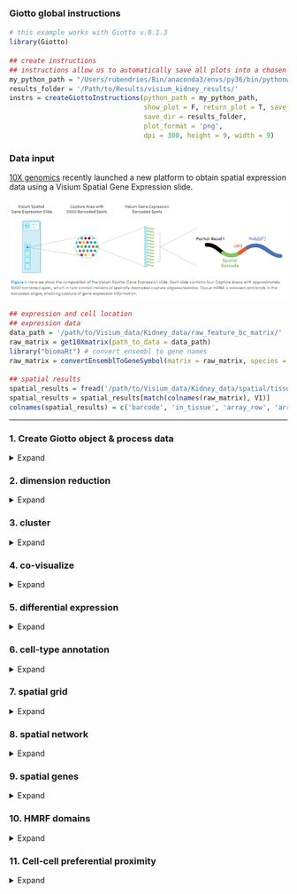 
<!-- mouse_cortex_1_simple.md is generated from mouse_cortex_1_simple.Rmd Please edit that file -->

### Giotto global instructions

``` r
# this example works with Giotto v.0.1.3
library(Giotto)

## create instructions
## instructions allow us to automatically save all plots into a chosen results folder
my_python_path = "/Users/rubendries/Bin/anaconda3/envs/py36/bin/pythonw"
results_folder = '/Path/to/Results/visium_kidney_results/'
instrs = createGiottoInstructions(python_path = my_python_path,
                                  show_plot = F, return_plot = T, save_plot = T,
                                  save_dir = results_folder,
                                  plot_format = 'png',
                                  dpi = 300, height = 9, width = 9)
```

### Data input

[10X genomics](https://www.10xgenomics.com/spatial-transcriptomics/)
recently launched a new platform to obtain spatial expression data using
a Visium Spatial Gene Expression slide.

![](./visium_technology.png)

``` r
## expression and cell location
## expression data
data_path = '/path/to/Visium_data/Kidney_data/raw_feature_bc_matrix/'
raw_matrix = get10Xmatrix(path_to_data = data_path)
library("biomaRt") # convert ensembl to gene names
raw_matrix = convertEnsemblToGeneSymbol(matrix = raw_matrix, species = 'mouse')

## spatial results
spatial_results = fread('/path/to/Visium_data/Kidney_data/spatial/tissue_positions_list.csv')
spatial_results = spatial_results[match(colnames(raw_matrix), V1)]
colnames(spatial_results) = c('barcode', 'in_tissue', 'array_row', 'array_col', 'col_pxl', 'row_pxl') # name columns
```

-----

### 1\. Create Giotto object & process data

<details>

<summary>Expand</summary>  

``` r
## create
## we need to reverse the column pixel column (col_pxl) to get the same .jpg image as provided by 10X
visium_kidney <- createGiottoObject(raw_exprs = raw_matrix,
                                    spatial_locs = spatial_results[,.(row_pxl,-col_pxl)],
                                    instructions = instrs,
                                    cell_metadata = spatial_results[,.(in_tissue, array_row, array_col)])

## check metadata
pDataDT(visium_kidney)

## compare 'in tissue' with provided .jpg
## 'in tissue' = 1 means that this spot was covered by the kidney tissue
spatPlot2D(gobject = visium_kidney, cell_color = 'in_tissue', point_size = 2,
           cell_color_code = c('0' = 'lightgrey', '1' = 'blue'),
           save_param = list(save_folder = '2_Gobject', save_name = 'in_tissue'))

## subset on spots that were covered by tissue
metadata = pDataDT(visium_kidney)
in_tissue_barcodes = metadata[in_tissue == 1]$cell_ID
visium_kidney = subsetGiotto(visium_kidney, cell_ids = in_tissue_barcodes)

## filter
visium_kidney <- filterGiotto(gobject = visium_kidney,
                        expression_threshold = 1,
                        gene_det_in_min_cells = 50,
                        min_det_genes_per_cell = 1000,
                        expression_values = c('raw'),
                        verbose = T)

## normalize
visium_kidney <- normalizeGiotto(gobject = visium_kidney, scalefactor = 6000, verbose = T)

## add gene & cell statistics
visium_kidney <- addStatistics(gobject = visium_kidney)

## visualize
## show plain visual locations of each spot
spatPlot2D(gobject = visium_kidney, 
           save_param = list(save_folder = '2_Gobject', save_name = 'spatial_locations'))

## overlay the number of detected genes per spot
spatPlot2D(gobject = visium_kidney, cell_color = 'nr_genes', color_as_factor = F,
           save_param = list(save_folder = '2_Gobject', save_name = 'nr_genes'))
```

High resolution png from original tissue.  
![](./mouse_kidney_highres.png)

Spots labeled according to whether they were covered by tissue or not:  
![](./figures/1_in_tissue.png)

Spots after subsetting and filtering:  
![](./figures/1_spatial_locations.png)

Overlay with number of genes detected per spot:  
![](./figures/1_nr_genes.png)

</details>

### 2\. dimension reduction

<details>

<summary>Expand</summary>  

``` r
## highly variable genes (HVG)
visium_kidney <- calculateHVG(gobject = visium_kidney,
                        save_param = list(save_folder = '3_DimRed', save_name = 'HVGplot'))

## select genes based on HVG and gene statistics, both found in gene metadata
gene_metadata = fDataDT(visium_kidney)
featgenes = gene_metadata[hvg == 'yes' & perc_cells > 4 & mean_expr_det > 0.5]$gene_ID

## run PCA on expression values (default)
visium_kidney <- runPCA(gobject = visium_kidney, genes_to_use = featgenes, scale_unit = F)
signPCA(visium_kidney, genes_to_use = featgenes, scale_unit = F,
        save_param = list(save_folder = '3_DimRed', save_name = 'screeplot'))

plotPCA(gobject = visium_kidney,
        save_param = list(save_folder = '3_DimRed', save_name = 'PCA_reduction'))

## run UMAP and tSNE on PCA space (default)
visium_kidney <- runUMAP(visium_kidney, dimensions_to_use = 1:10)
plotUMAP(gobject = visium_kidney,
         save_param = list(save_folder = '3_DimRed', save_name = 'UMAP_reduction'))

visium_kidney <- runtSNE(visium_kidney, dimensions_to_use = 1:10)
plotTSNE(gobject = visium_kidney,
         save_param = list(save_folder = '3_DimRed', save_name = 'tSNE_reduction'))
```

highly variable genes:  
![](./figures/2_HVGplot.png)

screeplot to determine number of Principal Components to keep:  
![](./figures/2_screeplot.png)

PCA:  
![](./figures/2_PCA_reduction.png)

UMAP:  
![](./figures/2_UMAP_reduction.png)

tSNE:  
![](./figures/2_tSNE_reduction.png) \*\*\*

</details>

### 3\. cluster

<details>

<summary>Expand</summary>  

``` r
## sNN network (default)
visium_kidney <- createNearestNetwork(gobject = visium_kidney, dimensions_to_use = 1:10, k = 15)

## Leiden clustering
visium_kidney <- doLeidenCluster(gobject = visium_kidney, resolution = 0.4, n_iterations = 1000)
plotUMAP(gobject = visium_kidney,
         cell_color = 'leiden_clus', show_NN_network = T, point_size = 2.5,
         save_param = list(save_folder = '4_Cluster', save_name = 'UMAP_leiden'))
```

Leiden clustering:  
![](./figures/3_UMAP_leiden.png)

-----

</details>

### 4\. co-visualize

<details>

<summary>Expand</summary>  

``` r
# expression and spatial
spatDimPlot(gobject = visium_kidney, cell_color = 'leiden_clus',
            dim_point_size = 2, spat_point_size = 2.5,
            save_param = list(save_name = 'covis_leiden', save_folder = '5_Covisuals'))

spatDimPlot(gobject = visium_kidney, cell_color = 'nr_genes', color_as_factor = F,
            dim_point_size = 2, spat_point_size = 2.5,
            save_param = list(save_name = 'nr_genes', save_folder = '5_Covisuals'))
```

Co-visualzation: ![](./figures/4_covis_leiden.png)

Co-visualzation overlaid with number of genes detected:  
![](./figures/4_nr_genes.png)

-----

</details>

### 5\. differential expression

<details>

<summary>Expand</summary>  

``` r
## gini ##
## ---- ##
gini_markers_subclusters = findMarkers_one_vs_all(gobject = visium_kidney,
                                                  method = 'gini',
                                                  expression_values = 'normalized',
                                                  cluster_column = 'leiden_clus',
                                                  min_genes = 20,
                                                  min_expr_gini_score = 0.5,
                                                  min_det_gini_score = 0.5)
topgenes_gini = gini_markers_subclusters[, head(.SD, 2), by = 'cluster']$genes

# violinplot
violinPlot(visium_kidney, genes = unique(topgenes_gini), cluster_column = 'leiden_clus',
           strip_text = 8, strip_position = 'right',
           save_param = c(save_name = 'violinplot_gini', save_folder = '6_DEG', base_width = 5, base_height = 10))

# cluster heatmap
my_cluster_order = c(2, 4, 5, 3, 6, 7, 8, 9, 10, 1)
plotMetaDataHeatmap(visium_kidney, selected_genes = topgenes_gini, custom_cluster_order = my_cluster_order,
                    metadata_cols = c('leiden_clus'), x_text_size = 10, y_text_size = 10,
                    save_param = c(save_name = 'metaheatmap_gini', save_folder = '6_DEG'))

# umap plots
dimGenePlot2D(visium_kidney, expression_values = 'scaled',
                genes = gini_markers_subclusters[, head(.SD, 1), by = 'cluster']$genes,
                cow_n_col = 3, point_size = 1,
                genes_high_color = 'red', genes_mid_color = 'white', genes_low_color = 'darkblue', midpoint = 0,
                save_param = c(save_folder = '6_DEG', save_name = 'gini_umap', base_width = 8, base_height = 5))




## scran ##
## ----- ##
scran_markers_subclusters = findMarkers_one_vs_all(gobject = visium_kidney,
                                                   method = 'scran',
                                                   expression_values = 'normalized',
                                                   cluster_column = 'leiden_clus')
topgenes_scran = scran_markers_subclusters[, head(.SD, 2), by = 'cluster']$genes

# violinplot
violinPlot(visium_kidney, genes = unique(topgenes_scran), cluster_column = 'leiden_clus',
           strip_text = 10, strip_position = 'top',
           save_param = c(save_name = 'violinplot_scran', save_folder = '6_DEG', base_width = 5))

# cluster heatmap
plotMetaDataHeatmap(visium_kidney, selected_genes = topgenes_scran, custom_cluster_order = my_cluster_order,
                    metadata_cols = c('leiden_clus'),
                    save_param = c(save_name = 'metaheatmap_scran', save_folder = '6_DEG'))

# umap plots
dimGenePlot2D(visium_kidney, expression_values = 'scaled',
              genes = scran_markers_subclusters[, head(.SD, 1), by = 'cluster']$genes,
              cow_n_col = 3, point_size = 1,
              genes_high_color = 'red', genes_mid_color = 'white', genes_low_color = 'darkblue', midpoint = 0,
              save_param = c(save_folder = '6_DEG', save_name = 'scran_umap', base_width = 8, base_height = 5))
```

Gini: - violinplot: ![](./figures/5_violinplot_gini.png)

  - Heatmap clusters: ![](./figures/5_metaheatmap_gini.png)

  - UMAPs: ![](./figures/5_gini_umap.png)

Scran: - violinplot: ![](./figures/5_violinplot_scran.png)

  - Heatmap clusters: ![](./figures/5_metaheatmap_scran.png)

  - UMAPs: ![](./figures/5_scran_umap.png)

-----

</details>

### 6\. cell-type annotation

<details>

<summary>Expand</summary>  

Visium spatial transcriptomics does not provide single-cell resolution,
making cell type annotation a harder problem. Giotto provides 3 ways to
calculate enrichment of specific cell-type signature gene list:  
\- PAGE  
\- rank  
\- hypergeometric test

To generate the cell-type specific gene lists for the kidney data we
used cell-type specific gene sets as identified in [Ransick, A. et
al. Single-Cell Profiling Reveals Sex, Lineage, and Regional Diversity
in the Mouse
Kidney.](https://www.cell.com/developmental-cell/pdfExtended/S1534-5807\(19\)30814-7)

![](./clusters_Ransick_et_al.png)

``` r

# known markers for different kidney cell types
# Ransick, A. et al. Single-Cell Profiling Reveals Sex, Lineage, and Regional Diversity in the Mouse Kidney.
# Developmental Cell 51, 399-413.e7 (2019).

spatDimGenePlot(visium_kidney, expression_values = 'scaled',
                genes = c('Cldn1', 'Lrp2', 'Sptssb', 'Slc12a3'),
                plot_alignment = 'vertical', cow_n_col = 4, point_size = 1,
                genes_high_color = 'red', genes_mid_color = 'white', genes_low_color = 'darkblue', midpoint = 0,
                save_param = c(save_folder = '7_annotation', save_name = 'kidney_specific_genes1', base_width = 12, base_height = 5))

spatDimGenePlot(visium_kidney, expression_values = 'scaled',
                genes = c('Aqp2', 'Kdr', 'Thy1', 'Dcn'),
                plot_alignment = 'vertical', cow_n_col = 4, point_size = 1,
                genes_high_color = 'red', genes_mid_color = 'white', genes_low_color = 'darkblue', midpoint = 0,
                save_param = c(save_folder = '7_annotation', save_name = 'kidney_specific_genes2', base_width = 12, base_height = 5))



## cell type signatures ##
## for PAGE ##

## example to make signature matrix from list of signature genesets
kidney_sc_markers = as.data.table(readxl::read_excel(sheet = 'Seurat_markers.top50', '/path/to/Visium_data/Kidney_data/scRNAseq_kidney/1-s2.0-S1534580719308147-mmc2.xlsx'))
 
sign_list = list()
for(clus in unique(kidney_sc_markers$cluster)) {
  genes = kidney_sc_markers[cluster == clus]$gene
  sign_list[[clus+1]] = genes
}
sig_matrix = convertSignListToMatrix(sign_names = paste0('clus_', unique(kidney_sc_markers$cluster)),
                                            sign_list = sign_list)

## enrichment tests 
visium_kidney = createSpatialEnrich(visium_kidney, sign_matrix = sig_matrix, enrich_method = 'PAGE') #default = 'PAGE'
visium_kidney = createSpatialEnrich(visium_kidney, sign_matrix = sig_matrix, output_enrichment = 'zscore', name = 'PAGEz') #default = 'PAGE'

## heatmap
value_columns = paste0('clus_', 0:30)
meta_columns = c('leiden_clus')

plotMetaDataCellsHeatmap(gobject = visium_kidney,
                         metadata_cols = 'leiden_clus',
                         value_cols = value_columns,
                         spat_enr_names = 'PAGE',
                         save_param = c(save_folder = '7_annotation', save_name = 'heatmap_PAGE',
                                        base_width = 8, base_height = 6, units = 'cm'))



## multiple value columns with spatPlot ##
value_columns = paste0('clus_', 0:8)
spatCellPlot(gobject = visium_kidney, spat_enr_names = 'PAGE',
             cell_annotation_values = value_columns,
             cow_n_col = 3,coord_fix_ratio = NULL, point_size = 1,
             save_param = c(save_folder = '7_annotation', save_name = 'PAGE_spatplot_0_8',
                            base_width = 10, base_height = 6))

value_columns = paste0('clus_', 9:17)
spatCellPlot(gobject = visium_kidney, spat_enr_names = 'PAGE',
             cell_annotation_values = value_columns,
             cow_n_col = 3,coord_fix_ratio = NULL, point_size = 1,
             save_param = c(save_folder = '7_annotation', save_name = 'PAGE_spatplot_9_17',
                            base_width = 10, base_height = 6))

value_columns = paste0('clus_', 18:26)
spatCellPlot(gobject = visium_kidney, spat_enr_names = 'PAGE',
             cell_annotation_values = value_columns,
             cow_n_col = 3,coord_fix_ratio = NULL, point_size = 1,
             save_param = c(save_folder = '7_annotation', save_name = 'PAGE_spatplot_18_26',
                            base_width = 10, base_height = 6))

value_columns = paste0('clus_', 27:30)
spatCellPlot(gobject = visium_kidney, spat_enr_names = 'PAGE',
             cell_annotation_values = value_columns,
             cow_n_col = 2,coord_fix_ratio = NULL, point_size = 1.5,
             save_param = c(save_folder = '7_annotation', save_name = 'PAGE_spatplot_27_30',
                            base_width = 10, base_height = 6))



## multiple value columns with dimPlot2D ##
spatDimCellPlot(gobject = visium_kidney, spat_enr_names = 'PAGE',
                cell_annotation_values = c('clus_4', 'clus_6', 'clus_10', 'clus_20', 'clus_25'),
                cow_n_col = 1, spat_point_size = 1.5, plot_alignment = 'horizontal',
                save_param = c(save_folder = '7_annotation', save_name = 'PAGE_spatdimplot',
                               base_width = 6, base_height = 12))



## visualize individual enrichments
spatDimPlot(gobject = visium_kidney,
            spat_enr_names = 'PAGE',
            cell_color = 'clus_25', color_as_factor = F,
            spat_show_legend = T, dim_show_legend = T,
            gradient_midpoint = 3, 
            dim_point_size = 2, spat_point_size = 2,
            save_param = c(save_folder = '7_annotation', save_name = 'PAGE_spatdimplot_clus25',
                                                                    base_width = 7, base_height = 7))
```

Markers for kidney genes: ![](./figures/6_kidney_specific_genes1.png)

![](./figures/6_kidney_specific_genes2.png)

Heatmap:

![](./figures/6_heatmap_PAGE.png)

Spatial enrichment plots for all cell types/clusters:

![](./figures/6_PAGE_spatplot_0_8.png)

![](./figures/6_PAGE_spatplot_9_17.png)

![](./figures/6_PAGE_spatplot_18_26.png)

![](./figures/6_PAGE_spatplot_27_30.png)

Co-visualization for selected subset:

![](./figures/6_PAGE_spatdimplot.png)

-----

</details>

### 7\. spatial grid

<details>

<summary>Expand</summary>  

``` r
visium_kidney <- createSpatialGrid(gobject = visium_kidney,
                             sdimx_stepsize = 400,
                             sdimy_stepsize = 400,
                             minimum_padding = 0)
spatPlot(visium_kidney, cell_color = 'leiden_clus', show_grid = T,
         grid_color = 'red', spatial_grid_name = 'spatial_grid', 
         save_param = c(save_folder = '8_grid', save_name = 'grid'))


### spatial patterns ###
pattern_osm = detectSpatialPatterns(gobject = visium_kidney, 
                                    spatial_grid_name = 'spatial_grid',
                                    min_cells_per_grid = 3, 
                                    scale_unit = T, 
                                    PC_zscore = 1, 
                                    show_plot = T)

# dimension 1
PC_dim = 1
showPattern2D(visium_kidney, pattern_osm, dimension = PC_dim, point_size = 4,
              save_param = c(save_folder = '8_grid', save_name = paste0('pattern',PC_dim,'_PCA')))
showPatternGenes(visium_kidney, pattern_osm, dimension = PC_dim,
                 save_param = c(save_folder = '8_grid', save_name = paste0('pattern',PC_dim,'_genes')))

# dimension 2
PC_dim = 2
showPattern2D(visium_kidney, pattern_osm, dimension = PC_dim, point_size = 4,
              save_param = c(save_folder = '8_grid', save_name = paste0('pattern',PC_dim,'_PCA')))
showPatternGenes(visium_kidney, pattern_osm, dimension = PC_dim,
                 save_param = c(save_folder = '8_grid', save_name = paste0('pattern',PC_dim,'_genes')))

# dimension 3
PC_dim = 3
showPattern2D(visium_kidney, pattern_osm, dimension = PC_dim, point_size = 4,
              save_param = c(save_folder = '8_grid', save_name = paste0('pattern',PC_dim,'_PCA')))
showPatternGenes(visium_kidney, pattern_osm, dimension = PC_dim,
                 save_param = c(save_folder = '8_grid', save_name = paste0('pattern',PC_dim,'_genes')))

view_pattern_genes = selectPatternGenes(pattern_osm, return_top_selection = TRUE)
```

![](./figures/7_grid.png)

Dimension 1: ![](./figures/7_pattern1_PCA.png)
![](./figures/7_pattern1_genes.png)

Dimension 2: ![](./figures/7_pattern2_PCA.png)

![](./figures/7_pattern2_genes.png)

Dimension 2: ![](./figures/7_pattern3_PCA.png)

![](./figures/7_pattern3_genes.png)

-----

</details>

### 8\. spatial network

<details>

<summary>Expand</summary>  

``` r
visium_kidney <- createSpatialNetwork(gobject = visium_kidney, k = 5, maximum_distance = 400)
spatPlot(gobject = visium_kidney, show_network = T,
         network_color = 'blue', spatial_network_name = 'spatial_network',
         save_param = c(save_name = 'spatial_network_k5', save_folder = '9_spatial_network'))
```

![](./figures/8_spatial_network_k5.png)

-----

</details>

### 9\. spatial genes

<details>

<summary>Expand</summary>  

``` r
## kmeans binarization
kmtest = binGetSpatialGenes(visium_kidney, bin_method = 'kmeans',
                            do_fisher_test = T, community_expectation = 5,
                            spatial_network_name = 'spatial_network', verbose = T)
spatGenePlot(visium_kidney, expression_values = 'scaled',
             genes = kmtest$genes[1:6], cow_n_col = 2, point_size = 1.5,
             genes_high_color = 'red', genes_mid_color = 'white', genes_low_color = 'darkblue', midpoint = 0,
             save_param = c(save_name = 'spatial_genes_km', save_folder = '10_spatial_genes'))

## rank binarization
ranktest = binGetSpatialGenes(visium_kidney, bin_method = 'rank',
                              do_fisher_test = T, community_expectation = 5,
                              spatial_network_name = 'spatial_network', verbose = T)
spatGenePlot(visium_kidney, expression_values = 'scaled',
             genes = ranktest$genes[1:6], cow_n_col = 2, point_size = 1.5,
             genes_high_color = 'red', genes_mid_color = 'white', genes_low_color = 'darkblue', midpoint = 0,
             save_param = c(save_name = 'spatial_genes_rank', save_folder = '10_spatial_genes'))

## distance
spatial_genes = calculate_spatial_genes_python(gobject = visium_kidney,
                                               expression_values = 'scaled',
                                               rbp_p=0.99, examine_top=0.1)
spatGenePlot(visium_kidney, expression_values = 'scaled',
             genes = spatial_genes$genes[1:6], cow_n_col = 2, point_size = 1.5,
             genes_high_color = 'red', genes_mid_color = 'white', genes_low_color = 'darkblue', midpoint = 0,
             save_param = c(save_name = 'spatial_genes', save_folder = '10_spatial_genes'))
```

Spatial genes: - kmeans ![](./figures/9_spatial_genes_km.png)

  - rank ![](./figures/9_spatial_genes_rank.png)

  - distance  
    ![](./figures/9_spatial_genes.png)

-----

</details>

### 10\. HMRF domains

<details>

<summary>Expand</summary>  

``` r
# spatial genes
my_spatial_genes <- spatial_genes[1:100]$genes

# do HMRF with different betas
hmrf_folder = paste0(results_folder,'/','11_HMRF/')
if(!file.exists(hmrf_folder)) dir.create(hmrf_folder, recursive = T)

HMRF_spatial_genes = doHMRF(gobject = visium_kidney, expression_values = 'scaled',
                            spatial_genes = my_spatial_genes,
                            k = 5,
                            betas = c(0, 1, 6), 
                            output_folder = paste0(hmrf_folder, '/', 'Spatial_genes/SG_topgenes_k5_scaled'))

## view results of HMRF
for(i in seq(0, 5, by = 1)) {
  viewHMRFresults2D(gobject = visium_kidney,
                    HMRFoutput = HMRF_spatial_genes,
                    k = 5, betas_to_view = i,
                    point_size = 2)
}


## alternative way to view HMRF results
#results = writeHMRFresults(gobject = ST_test,
#                           HMRFoutput = HMRF_spatial_genes,
#                           k = 5, betas_to_view = seq(0, 25, by = 5))
#ST_test = addCellMetadata(ST_test, new_metadata = results, by_column = T, column_cell_ID = 'cell_ID')


## add HMRF of interest to giotto object
visium_kidney = addHMRF(gobject = visium_kidney,
                  HMRFoutput = HMRF_spatial_genes,
                  k = 5, betas_to_add = c(0, 5),
                  hmrf_name = 'HMRF')

## visualize
spatPlot(gobject = visium_kidney, cell_color = 'HMRF_k5_b.0', point_size = 5,
         save_param = c(save_name = 'HMRF_k5_b.0', save_folder = '11_HMRF'))

spatPlot(gobject = visium_kidney, cell_color = 'HMRF_k5_b.5', point_size = 5,
         save_param = c(save_name = 'HMRF_k5_b.20', save_folder = '11_HMRF'))
```

HMRF:  
b = 0  
![](./figures/10_HMRF_k5_b.0.png)

b = 5  
![](./figures/10_HMRF_k5_b.20.png)

-----

</details>

### 11\. Cell-cell preferential proximity

<details>

<summary>Expand</summary>  

![cell-cell](./cell_cell_neighbors.png)

``` r
## calculate frequently seen proximities
cell_proximities = cellProximityEnrichment(gobject = visium_kidney,
                                           cluster_column = 'leiden_clus',
                                           spatial_network_name = 'spatial_network',
                                           number_of_simulations = 1000)

## barplot
cellProximityBarplot(gobject = visium_kidney, CPscore = cell_proximities, min_orig_ints = 5, min_sim_ints = 5, 
                     save_param = c(save_name = 'barplot_cell_cell_enrichment', save_folder = '12_cell_proxim'))
## heatmap
cellProximityHeatmap(gobject = visium_kidney, CPscore = cell_proximities, order_cell_types = T, scale = T,
                     color_breaks = c(-1.5, 0, 1.5), color_names = c('blue', 'white', 'red'),
                     save_param = c(save_name = 'heatmap_cell_cell_enrichment', save_folder = '12_cell_proxim', unit = 'in'))
## network
cellProximityNetwork(gobject = visium_kidney, CPscore = cell_proximities, remove_self_edges = T, only_show_enrichment_edges = F,
                     save_param = c(save_name = 'network_cell_cell_enrichment', save_folder = '12_cell_proxim'))

## visualization
spec_interaction = "1--10"
cellProximitySpatPlot2D(gobject = visium_kidney,
                        interaction_name = spec_interaction,
                        cluster_column = 'leiden_clus', show_network = T,
                        cell_color = 'leiden_clus', coord_fix_ratio = 0.5,
                        point_size_select = 2.5, point_size_other = 1.5,
                        save_param = c(save_name = 'selected_enrichment', save_folder = '12_cell_proxim'))
```

barplot:  
![](./figures/11_barplot_cell_cell_enrichment.png)

heatmap:  
![](./figures/11_heatmap_cell_cell_enrichment.png)

network:  
![](./figures/11_network_cell_cell_enrichment.png)

selected enrichment:  
![](./figures/11_selected_enrichment.png)

-----

</details>
